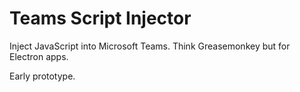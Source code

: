 # Teams Script Injector

Inject JavaScript into Microsoft Teams. Think Greasemonkey but for Electron apps.

Early prototype.
